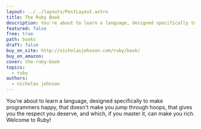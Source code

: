 ```yaml
---
layout: ../../layouts/PostLayout.astro
title: The Ruby Book
description: You're about to learn a language, designed specifically to make programmers happy, that doesn't make you jump through hoops, that gives you the respect you deserve, and which, if you master it, can make you rich
featured: false
free: true
path: books
draft: false
buy_on_site: http://nicholasjohnson.com/ruby/book/
buy_on_amazon:
cover: the-ruby-book
topics:
  - ruby
authors:
  - nicholas johnson
---
```


You're about to learn a language, designed specifically to make programmers happy, that doesn't make you jump through hoops, that gives you the respect you deserve, and which, if you master it, can make you rich. Welcome to Ruby!